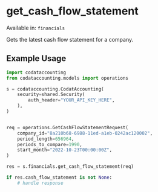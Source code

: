 # get_cash_flow_statement
Available in: `financials`

Gets the latest cash flow statement for a company.

## Example Usage
```python
import codataccounting
from codataccounting.models import operations

s = codataccounting.CodatAccounting(
    security=shared.Security(
        auth_header="YOUR_API_KEY_HERE",
    ),
)


req = operations.GetCashFlowStatementRequest(
    company_id="8a210b68-6988-11ed-a1eb-0242ac120002",
    period_length=656964,
    periods_to_compare=1990,
    start_month="2022-10-23T00:00:00Z",
)

res = s.financials.get_cash_flow_statement(req)

if res.cash_flow_statement is not None:
    # handle response
```